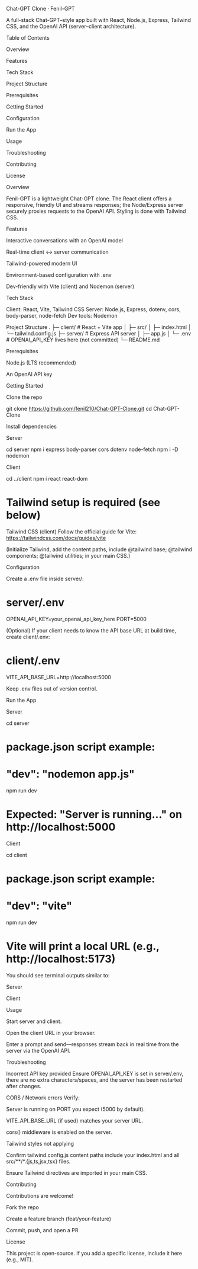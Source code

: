 Chat-GPT Clone · Fenil-GPT

A full-stack Chat-GPT–style app built with React, Node.js, Express, Tailwind CSS, and the OpenAI API (server–client architecture).

Table of Contents

Overview

Features

Tech Stack

Project Structure

Prerequisites

Getting Started

Configuration

Run the App

Usage

Troubleshooting

Contributing

License

Overview

Fenil-GPT is a lightweight Chat-GPT clone. The React client offers a responsive, friendly UI and streams responses; the Node/Express server securely proxies requests to the OpenAI API. Styling is done with Tailwind CSS.

Features

Interactive conversations with an OpenAI model

Real-time client ↔ server communication

Tailwind-powered modern UI

Environment-based configuration with .env

Dev-friendly with Vite (client) and Nodemon (server)

Tech Stack

Client: React, Vite, Tailwind CSS
Server: Node.js, Express, dotenv, cors, body-parser, node-fetch
Dev tools: Nodemon

Project Structure
.
├─ client/            # React + Vite app
│  ├─ src/
│  ├─ index.html
│  └─ tailwind.config.js
├─ server/            # Express API server
│  ├─ app.js
│  └─ .env            # OPENAI_API_KEY lives here (not committed)
└─ README.md

Prerequisites

Node.js (LTS recommended)

An OpenAI API key

Getting Started

Clone the repo

git clone https://github.com/fenil210/Chat-GPT-Clone.git
cd Chat-GPT-Clone


Install dependencies

Server

cd server
npm i express body-parser cors dotenv node-fetch
npm i -D nodemon


Client

cd ../client
npm i react react-dom
# Tailwind setup is required (see below)


Tailwind CSS (client)
Follow the official guide for Vite: https://tailwindcss.com/docs/guides/vite

(Initialize Tailwind, add the content paths, include @tailwind base; @tailwind components; @tailwind utilities; in your main CSS.)

Configuration

Create a .env file inside server/:

# server/.env
OPENAI_API_KEY=your_openai_api_key_here
PORT=5000


(Optional) If your client needs to know the API base URL at build time, create client/.env:

# client/.env
VITE_API_BASE_URL=http://localhost:5000


Keep .env files out of version control.

Run the App

Server

cd server
# package.json script example:
# "dev": "nodemon app.js"
npm run dev
# Expected: "Server is running..." on http://localhost:5000


Client

cd client
# package.json script example:
# "dev": "vite"
npm run dev
# Vite will print a local URL (e.g., http://localhost:5173)


You should see terminal outputs similar to:

Server


Client


Usage

Start server and client.

Open the client URL in your browser.

Enter a prompt and send—responses stream back in real time from the server via the OpenAI API.

Troubleshooting

Incorrect API key provided
Ensure OPENAI_API_KEY is set in server/.env, there are no extra characters/spaces, and the server has been restarted after changes.

CORS / Network errors
Verify:

Server is running on PORT you expect (5000 by default).

VITE_API_BASE_URL (if used) matches your server URL.

cors() middleware is enabled on the server.

Tailwind styles not applying

Confirm tailwind.config.js content paths include your index.html and all src/**/*.{js,ts,jsx,tsx} files.

Ensure Tailwind directives are imported in your main CSS.

Contributing

Contributions are welcome!

Fork the repo

Create a feature branch (feat/your-feature)

Commit, push, and open a PR

License

This project is open-source. If you add a specific license, include it here (e.g., MIT).
